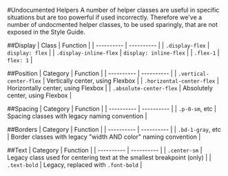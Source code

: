 #Undocumented Helpers
A number of helper classes are useful in specific situations but are too powerful if used incorrectly. Therefore we've a number of undocmented helper classes, to be used sparingly, that are not exposed in the Style Guide.

##Display
| Class                  | Function               |
| ----------             | ----------             |
| `.display-flex`        | `display: flex`        |
| `.display-inline-flex` | `display: inline-flex` |
| `.flex-1`              | `flex: 1`              |

##Position
| Category                  | Function                           |
| ----------                | ----------                         |
| `.vertical-center-flex`   | Vertically center, using Flexbox   |
| `.horizontal-center-flex` | Horizontally center, using Flexbox |
| `.absolute-center-flex`   | Absolutely center, using Flexbox   |

##Spacing
| Category       | Function                                      |
| ----------     | ----------                                    |
| `.p-0-sm`, etc | Spacing classes with legacy naming convention |

##Borders
| Category          | Function                                                       |
| ----------        | ----------                                                     |
| `.bd-1-gray`, etc | Border classes with legacy "width AND color" naming convention |

##Text
| Category     | Function                                                               |
| ----------   | ----------                                                             |
| `.center-sm` | Legacy class used for centering text at the smallest breakpoint (only) |
| `.text-bold` | Legacy, replaced with `.font-bold`                                     |
